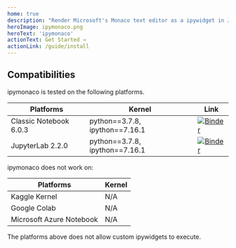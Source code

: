 ```yaml
---
home: true
description: "Render Microsoft's Monaco text editor as a ipywidget in Jupyter."
heroImage: ipymonaco.png
heroText: 'ipymonaco'
actionText: Get Started →
actionLink: /guide/install
---
```


## Compatibilities
ipymonaco is tested on the following platforms.

| Platforms                         | Kernel                         | Link                                                         |
| --------------------------------- | ------------------------------ | ------------------------------------------------------------ |
| Classic Notebook 6.0.3            | python==3.7.8, ipython==7.16.1 | [![Binder](https://mybinder.org/badge_logo.svg)](https://mybinder.org/v2/gh/sodennis/ipymonaco/binder-demo?filepath=ipymonaco.ipynb) |
| JupyterLab 2.2.0                  | python==3.7.8, ipython==7.16.1 | [![Binder](https://mybinder.org/badge_logo.svg)](https://mybinder.org/v2/gh/sodennis/ipymonaco/binder-demo?urlpath=lab/tree/ipymonaco.ipynb) |

ipymonaco does not work on:

| Platforms                | Kernel |
| ------------------------ | ------ |
| Kaggle Kernel            | N/A    |
| Google Colab             | N/A    |
| Microsoft Azure Notebook | N/A    |

The platforms above does not allow custom ipywidgets to execute.
